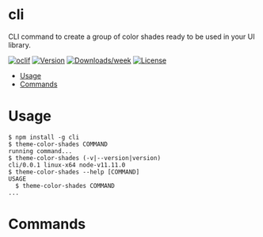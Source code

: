 cli
===

CLI command to create a group of color shades ready to be used in your UI library.

[![oclif](https://img.shields.io/badge/cli-oclif-brightgreen.svg)](https://oclif.io)
[![Version](https://img.shields.io/npm/v/cli.svg)](https://npmjs.org/package/cli)
[![Downloads/week](https://img.shields.io/npm/dw/cli.svg)](https://npmjs.org/package/cli)
[![License](https://img.shields.io/npm/l/cli.svg)](https://github.com/luizcieslak/https://github.com/luizcieslak/theme-color-shades/blob/master/package.json)

<!-- toc -->
* [Usage](#usage)
* [Commands](#commands)
<!-- tocstop -->
# Usage
<!-- usage -->
```sh-session
$ npm install -g cli
$ theme-color-shades COMMAND
running command...
$ theme-color-shades (-v|--version|version)
cli/0.0.1 linux-x64 node-v11.11.0
$ theme-color-shades --help [COMMAND]
USAGE
  $ theme-color-shades COMMAND
...
```
<!-- usagestop -->
# Commands
<!-- commands -->

<!-- commandsstop -->
